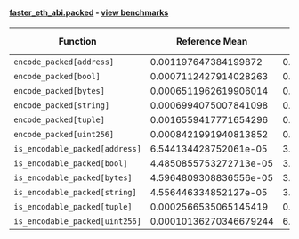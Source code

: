 #### [faster_eth_abi.packed](https://github.com/BobTheBuidler/faster-eth-abi/blob/master/faster_eth_abi/packed.py) - [view benchmarks](https://github.com/BobTheBuidler/faster-eth-abi/blob/master/benchmarks/test_packed_benchmarks.py)

| Function | Reference Mean | Faster Mean | % Change | Speedup (%) | x Faster | Faster |
|----------|---------------|-------------|----------|-------------|----------|--------|
| `encode_packed[address]` | 0.001197647384199872 | 0.00042704326642634604 | 64.34% | 180.45% | 2.80x | ✅ |
| `encode_packed[bool]` | 0.0007112427914028263 | 0.0002473915235432284 | 65.22% | 187.50% | 2.87x | ✅ |
| `encode_packed[bytes]` | 0.0006511962619906014 | 0.00023448741720887004 | 63.99% | 177.71% | 2.78x | ✅ |
| `encode_packed[string]` | 0.0006994075007841098 | 0.0002655254889143995 | 62.04% | 163.41% | 2.63x | ✅ |
| `encode_packed[tuple]` | 0.0016559417771654296 | 0.0007908051595675473 | 52.24% | 109.40% | 2.09x | ✅ |
| `encode_packed[uint256]` | 0.0008421991940813852 | 0.00031907817579170024 | 62.11% | 163.95% | 2.64x | ✅ |
| `is_encodable_packed[address]` | 6.544134428752061e-05 | 3.8974011262548785e-05 | 40.44% | 67.91% | 1.68x | ✅ |
| `is_encodable_packed[bool]` | 4.4850855753272713e-05 | 3.297957217953594e-05 | 26.47% | 36.00% | 1.36x | ✅ |
| `is_encodable_packed[bytes]` | 4.5964809308836556e-05 | 3.7987848206064156e-05 | 17.35% | 21.00% | 1.21x | ✅ |
| `is_encodable_packed[string]` | 4.556446334852127e-05 | 3.301050468483898e-05 | 27.55% | 38.03% | 1.38x | ✅ |
| `is_encodable_packed[tuple]` | 0.0002566535065145419 | 0.00020274807576457389 | 21.00% | 26.59% | 1.27x | ✅ |
| `is_encodable_packed[uint256]` | 0.00010136270346679244 | 6.398804063665628e-05 | 36.87% | 58.41% | 1.58x | ✅ |
